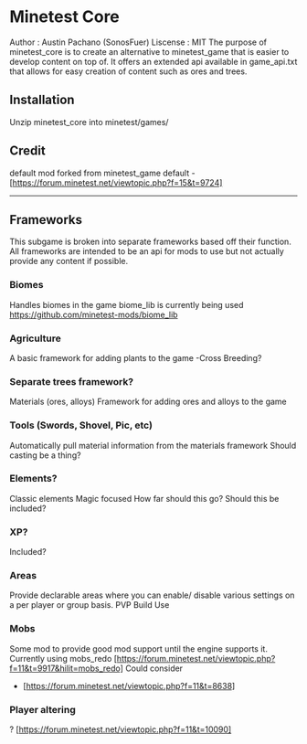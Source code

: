 # Minetest Core
Author : Austin Pachano (SonosFuer)
Liscense : MIT
The purpose of minetest_core is to create an alternative to minetest_game that is easier to develop content on top of. It offers an extended api available in game_api.txt that allows for easy creation of content such as ores and trees.

## Installation
Unzip minetest_core into minetest/games/

## Credit
default mod forked from minetest_game default - [https://forum.minetest.net/viewtopic.php?f=15&t=9724]

-------------------------------------------

## Frameworks

This subgame is broken into separate frameworks based off their function. All frameworks are intended to be an api for mods to use but not actually provide any content if possible. 

### Biomes
Handles biomes in the game
biome_lib is currently being used
https://github.com/minetest-mods/biome_lib

### Agriculture
A basic framework for adding plants to the game
-Cross Breeding?

### Separate trees framework?
Materials (ores, alloys)
Framework for adding ores and alloys to the game

### Tools (Swords, Shovel, Pic, etc)
Automatically pull material information from the materials framework
Should casting be a thing?

### Elements?
Classic elements
Magic focused
How far should this go?
Should this be included?

### XP?
Included?

### Areas
Provide declarable areas where you can enable/ disable various settings on a per player or group basis.
PVP
Build
Use

### Mobs
Some mod to provide good mod support until the engine supports it.
Currently using mobs_redo [https://forum.minetest.net/viewtopic.php?f=11&t=9917&hilit=mobs_redo]
Could consider
- [https://forum.minetest.net/viewtopic.php?f=11&t=8638]

### Player altering

? [https://forum.minetest.net/viewtopic.php?f=11&t=10090]

